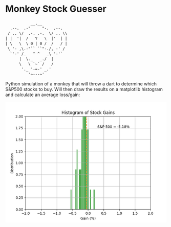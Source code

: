 # Monkey Stock Guesser

```
           __,__
  .--.  .-"     "-.  .--.
 / .. \/  .-. .-.  \/ .. \\
| |  '|  /   Y   \  |'  | |
| \   \  \ 0 | 0 /  /   / |
 \ '- ,\.-"`` ``"-./, -' /
  `'-' /_   ^ ^   _\ '-'`
      |  \._   _./  |
      \   \ `~` /   /
       '._ '-=-' _.'
          '~---~'
```

Python simulation of a monkey that will throw a dart to determine which S&P500 stocks to buy. Will then draw the results on a matplotlib histogram and calculate an average loss/gain:

![monkey histogram](example_fig.png)
